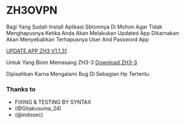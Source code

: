 # ZH3OVPN


Bagi Yang Sudah Install Aplikasi Sblomnya
Di Mohon Agar Tidak Menghapusnya Ketika Anda Akan Melakukan Updated App
Dikarnakan Akan Menyebabkan Terhapusnya User And Password App



[UPDATE APP ZH3 V1.1.31](https://download1083.mediafire.com/4219qw8r2njg/lc2g5p05khqip40/ZH3_IM3haqy.vipv1.1.31.apk)

Untuk Yang Blom Memasang ZH3-3 [Download ZH3-3](https://download1491.mediafire.com/ta30pmb92o7g/n9679ab4vzr7l5c/ZH3-3.ovpn)

Dipisahkan Karna Mengalami Bug Di Sebagian Hp Tertentu

### Thanks to
* FIXING & TESTING BY SYNTAX 
* (@Gitakusuma_24)
* (@indosec)
